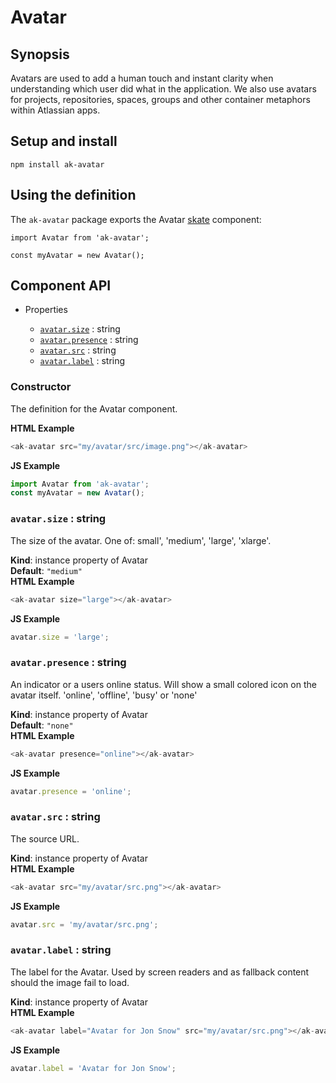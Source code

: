 # Avatar

## Synopsis

Avatars are used to add a human touch and instant clarity when understanding which user did what in 
the application. We also use avatars for projects, repositories, spaces, groups and other container 
metaphors within Atlassian apps.

## Setup and install

```
npm install ak-avatar
```

## Using the definition

The `ak-avatar` package exports the Avatar [skate](https://github.com/skatejs/skatejs) component:

```
import Avatar from 'ak-avatar';

const myAvatar = new Avatar();
```
## Component API

* Properties

    *  [`avatar.size`](#Avatar+size) : string
    *  [`avatar.presence`](#Avatar+presence) : string
    *  [`avatar.src`](#Avatar+src) : string
    *  [`avatar.label`](#Avatar+label) : string

### Constructor
The definition for the Avatar component.

**HTML Example**
```js
<ak-avatar src="my/avatar/src/image.png"></ak-avatar>
```
**JS Example**
```js
import Avatar from 'ak-avatar';
const myAvatar = new Avatar();
```
### `avatar.size` : string
The size of the avatar. One of:
small', 'medium', 'large', 'xlarge'.

**Kind**: instance property of Avatar  
**Default**: `"medium"`  
**HTML Example**
```js
<ak-avatar size="large"></ak-avatar>
```
**JS Example**
```js
avatar.size = 'large';
```
### `avatar.presence` : string
An indicator or a users online status.
Will show a small colored icon on the avatar itself.
'online', 'offline', 'busy' or 'none'

**Kind**: instance property of Avatar  
**Default**: `"none"`  
**HTML Example**
```js
<ak-avatar presence="online"></ak-avatar>
```
**JS Example**
```js
avatar.presence = 'online';
```
### `avatar.src` : string
The source URL.

**Kind**: instance property of Avatar  
**HTML Example**
```js
<ak-avatar src="my/avatar/src.png"></ak-avatar>
```
**JS Example**
```js
avatar.src = 'my/avatar/src.png';
```
### `avatar.label` : string
The label for the Avatar. Used by screen readers and as fallback content should
the image fail to load.

**Kind**: instance property of Avatar  
**HTML Example**
```js
<ak-avatar label="Avatar for Jon Snow" src="my/avatar/src.png"></ak-avatar>
```
**JS Example**
```js
avatar.label = 'Avatar for Jon Snow';
```
